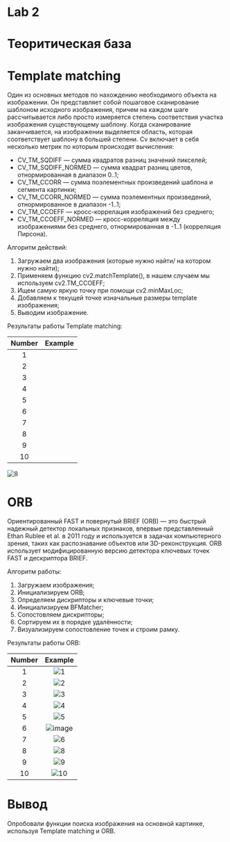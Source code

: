 # Lab 2
# Теоритическая база
# Template matching
Один из основных методов по нахождению необходимого объекта на изображении. Он представляет собой пошаговое сканирование шаблоном исходного изображения, причем на каждом шаге рассчитывается либо просто измеряется степень соответствия участка изображения существующему шаблону. Когда сканирование заканчивается, на изображении выделяется область, которая соответствует шаблону в большей степени.
Cv включает в себя несколько метрик по которым происходят вычисления:
 * CV_TM_SQDIFF — сумма квадратов разниц значений пикселей;
 * CV_TM_SQDIFF_NORMED — сумма квадрат разниц цветов, отнормированная в диапазон 0..1;
 * CV_TM_CCORR — сумма поэлементных произведений шаблона и сегмента картинки;
 * CV_TM_CCORR_NORMED — сумма поэлементных произведений, отнормированное в диапазон -1..1;
 * CV_TM_CCOEFF — кросс-коррелация изображений без среднего;
 * CV_TM_CCOEFF_NORMED — кросс-корреляция между изображениями без среднего, отнормированная в -1..1 (корреляция Пирсона).

 Алгоритм действий: 
 1. Загружаем два изображения (которые нужно найти/ на котором нужно найти);
 2. Применяем функцию cv2.matchTemplate(), в нашем случаем мы используем  cv2.TM_CCOEFF;
 3. Ищем самую яркую точку при помощи cv2.minMaxLoc;
 4. Добавляем к текущей точке изначальные размеры template изображения;
 5. Выводим изображение.
 
 
 
 Результаты работы Template matching:
 
 |  Number | Example |   
|:-:|:-:|
|  1 | |
|  2 | |
|  3 | |
|  4 | |
|  5 | |
|  6 | |
|  7 | |
|  8 | |
|  9 | |
|  10 | |
 

 
 
![8](https://user-images.githubusercontent.com/82668230/205068167-2eaca630-3276-44bf-89b8-164106d5c59f.jpg)


# ORB
Ориентированный FAST и повернутый BRIEF (ORB) — это быстрый надежный  детектор локальных признаков, впервые представленный Ethan Rublee et al. в 2011 году и используется в задачах компьютерного зрения, таких как распознавание объектов или 3D-реконструкция. ORB использует модифицированную версию детектора ключевых точек FAST и дескриптора BRIEF.

Алгоритм работы:
1. Загружаем изображения;
2. Инициализируем ORB;
3. Определяем дискрипторы и ключевые точки;
4. Инициализируем BFMatcher;
5. Сопостовляем дискрипторы;
6. Сортируем их в порядке удалённости;
7. Визуализируем сопостовление точек и строим рамку.

 Результаты работы ORB: 
 
|  Number | Example |   
|:-:|:-:|
|  1 |  ![1](https://user-images.githubusercontent.com/82668230/206852819-f83f7a4e-e7cd-40a1-8a34-589ed427133a.jpg)|
|  2 |  ![2](https://user-images.githubusercontent.com/82668230/206852849-20606dff-854e-42f1-92ae-83f591030649.jpg)|
|  3 |  ![3](https://user-images.githubusercontent.com/82668230/206852857-ba0d9bc9-90f2-4941-ba5a-a73a246c58b0.jpg)|
|  4 |  ![4](https://user-images.githubusercontent.com/82668230/206852864-bc44cd2a-9709-4f7d-b950-46dd96bbfd09.jpg)|
|  5 |  ![5](https://user-images.githubusercontent.com/82668230/206852867-5e4e9ca6-bd6e-4366-8f23-b593b9f43afc.jpg)|
|  6 |  ![image](https://user-images.githubusercontent.com/82668230/206448905-5675403e-97c4-43e9-a4af-b67b8556f610.png)|
|  7 |   ![6](https://user-images.githubusercontent.com/82668230/206852933-96b3a82b-42a8-4339-8c25-edd01b0b3b7c.jpg)|
|  8 |   ![8](https://user-images.githubusercontent.com/82668230/206852924-8c4a0842-5730-4169-8738-503793acba1f.jpg)|
|  9 |  ![9](https://user-images.githubusercontent.com/82668230/206852914-5f35d6a7-f1c2-4f6c-890f-d3078683d391.jpg)|
|  10 |  ![10](https://user-images.githubusercontent.com/82668230/206852908-d56fb742-1914-4477-b0a6-6536f54a482f.jpg)|
 
 
 

 
 
 # Вывод
 Опробовали функции поиска изображения на основной картинке, используя Template matching и ORB.
